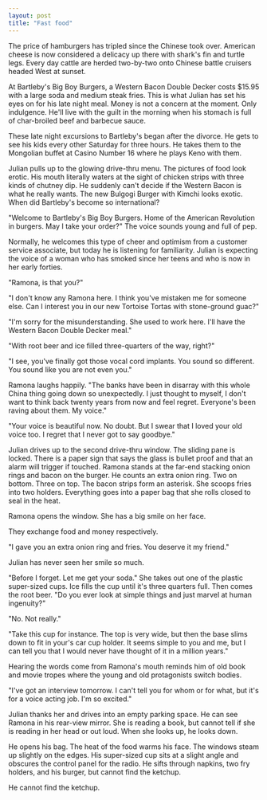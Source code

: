```yaml
---
layout: post
title: "Fast food"
---
```


The price of hamburgers has tripled since the Chinese took over. American cheese is now considered a delicacy up there with shark's fin and turtle legs. Every day cattle are herded two-by-two onto Chinese battle cruisers headed West at sunset.

At Bartleby's Big Boy Burgers, a Western Bacon Double Decker costs $15.95 with a large soda and medium steak fries. This is what Julian has set his eyes on for his late night meal. Money is not a concern at the moment. Only indulgence. He'll live with the guilt in the morning when his stomach is full of char-broiled beef and barbecue sauce.

These late night excursions to Bartleby's began after the divorce. He gets to see his kids every other Saturday for three hours. He takes them to the Mongolian buffet at Casino Number 16 where he plays Keno with them.

Julian pulls up to the glowing drive-thru menu. The pictures of food look erotic. His mouth literally waters at the sight of chicken strips with three kinds of chutney dip. He suddenly can't decide if the Western Bacon is what he really wants. The new Bulgogi Burger with Kimchi looks exotic. When did Bartleby's become so international?

"Welcome to Bartleby's Big Boy Burgers. Home of the American Revolution in burgers. May I take your order?" The voice sounds young and full of pep.

Normally, he welcomes this type of cheer and optimism from a customer service associate, but today he is listening for familiarity. Julian is expecting the voice of a woman who has smoked since her teens and who is now in her early forties.

"Ramona, is that you?"

"I don't know any Ramona here. I think you've mistaken me for someone else. Can I interest you in our new Tortoise Tortas with stone-ground guac?"

"I'm sorry for the misunderstanding. She used to work here. I'll have the Western Bacon Double Decker meal."

"With root beer and ice filled three-quarters of the way, right?"

"I see, you've finally got those vocal cord implants. You sound so different. You sound like you are not even you."

Ramona laughs happily. "The banks have been in disarray with this whole China thing going down so unexpectedly. I just thought to myself, I don't want to think back twenty years from now and feel regret. Everyone's been raving about them. My voice."

"Your voice is beautiful now. No doubt. But I swear that I loved your old voice too. I regret that I never got to say goodbye."

Julian drives up to the second drive-thru window. The sliding pane is locked. There is a paper sign that says the glass is bullet proof and that an alarm will trigger if touched. Ramona stands at the far-end stacking onion rings and bacon on the burger. He counts an extra onion ring. Two on bottom. Three on top. The bacon strips form an asterisk. She scoops fries into two holders. Everything goes into a paper bag that she rolls closed to seal in the heat.

Ramona opens the window. She has a big smile on her face.

They exchange food and money respectively.

"I gave you an extra onion ring and fries. You deserve it my friend."

Julian has never seen her smile so much.

"Before I forget. Let me get your soda." She takes out one of the plastic super-sized cups. Ice fills the cup until it's three quarters full. Then comes the root beer. "Do you ever look at simple things and just marvel at human ingenuity?"

"No. Not really."

"Take this cup for instance. The top is very wide, but then the base slims down to fit in your's car cup holder. It seems simple to you and me, but I can tell you that I would never have thought of it in a million years."

Hearing the words come from Ramona's mouth reminds him of old book and movie tropes where the young and old protagonists switch bodies.

"I've got an interview tomorrow. I can't tell you for whom or for what, but it's for a voice acting job. I'm so excited."

Julian thanks her and drives into an empty parking space. He can see Ramona in his rear-view mirror. She is reading a book, but cannot tell if she is reading in her head or out loud. When she looks up, he looks down.

He opens his bag. The heat of the food warms his face. The windows steam up slightly on the edges. His super-sized cup sits at a slight angle and obscures the control panel for the radio. He sifts through napkins, two fry holders, and his burger, but cannot find the ketchup.

He cannot find the ketchup.
